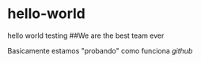 # hello-world
hello world testing
##We are the best team ever

Basicamente estamos "probando" como funciona _github_
